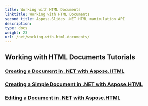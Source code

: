 ```yaml
---
title: Working with HTML Documents
linktitle: Working with HTML Documents
second_title: Aspose.Slides .NET HTML manipulation API
description: 
type: docs
weight: 23
url: /net/working-with-html-documents/
---
```


## Working with HTML Documents Tutorials
### [Creating a Document in .NET with Aspose.HTML](./creating-a-document-dotnet-aspose-html/)
### [Creating a Simple Document in .NET with Aspose.HTML](./creating-a-simple-document-dotnet-aspose-html/)
### [Editing a Document in .NET with Aspose.HTML](./editing-a-document-dotnet-aspose-html/)